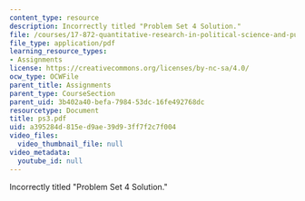 ```yaml
---
content_type: resource
description: Incorrectly titled "Problem Set 4 Solution."
file: /courses/17-872-quantitative-research-in-political-science-and-public-policy-spring-2004/a395284d815ed9ae39d93ff7f2c7f004_ps3.pdf
file_type: application/pdf
learning_resource_types:
- Assignments
license: https://creativecommons.org/licenses/by-nc-sa/4.0/
ocw_type: OCWFile
parent_title: Assignments
parent_type: CourseSection
parent_uid: 3b402a40-befa-7984-53dc-16fe492768dc
resourcetype: Document
title: ps3.pdf
uid: a395284d-815e-d9ae-39d9-3ff7f2c7f004
video_files:
  video_thumbnail_file: null
video_metadata:
  youtube_id: null
---
```

Incorrectly titled "Problem Set 4 Solution."
